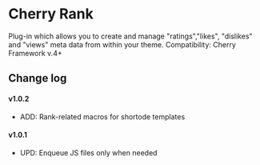 # Cherry Rank
Plug-in which allows you to create and manage "ratings","likes", "dislikes" and "views" meta data from within your theme.
Сompatibility: Cherry Framework v.4+

## Change log ##

#### v1.0.2 ####

* ADD: Rank-related macros for shortode templates

#### v1.0.1 ####

* UPD: Enqueue JS files only when needed